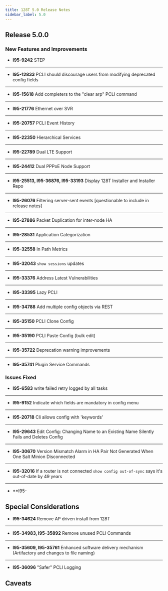 ```yaml
---
title: 128T 5.0 Release Notes
sidebar_label: 5.0
---
```


## Release 5.0.0

### New Features and Improvements

- **I95-9242** STEP
------
- **I95-12833** PCLI should discourage users from modifying deprecated config fields
------
- **I95-15618** Add completers to the "clear arp" PCLI command
------
- **I95-21776** Ethernet over SVR
------
- **I95-20757** PCLI Event History
------
- **I95-22350** Hierarchical Services
------
- **I95-22789** Dual LTE Support
------
- **I95-24412** Dual PPPoE Node Support
------
- **I95-25513, I95-36876, I95-33193** Display 128T Installer and Installer Repo
------
- **I95-26076** Filtering server-sent events [questionable to include in release notes]
------
- **I95-27886** Packet Duplication for inter-node HA
------
- **I95-28531** Application Categorization
------
- **I95-32558** In Path Metrics
------
- **I95-32043** `show sessions` updates
------
- **I95-33376** Address Latest Vulnerabilities
------
- **I95-33395** Lazy PCLI
------
- **I95-34788** Add multiple config objects via REST
------
- **I95-35150** PCLI Clone Config
------
- **I95-35190** PCLI Paste Config (bulk edit)
------
- **I95-35722** Deprecation warning improvements
------
- **I95-35741** Plugin Service Commands

### Issues Fixed

- **I95-6583** write failed retry logged by all tasks
------
- **I95-9152** Indicate which fields are mandatory in config menu
------
- **I95-20718** Cli allows config with 'keywords'
------
- **I95-29643** Edit Config: Changing Name to an Existing Name Silently Fails and Deletes Config
------
- **I95-30670** Version Mismatch Alarm in HA Pair Not Generated When One Salt Minion Disconnected
------
- **I95-32016** If a router is not connected `show config out-of-sync` says it's out-of-date by 49 years
------
- **I95-

## Special Considerations

- **I95-34624** Remove AP driven install from 128T
------
- **I95-34983, I95-35892** Remove unused PCLI Commands
------
- **I95-35609, I95-35761** Enhanced software delivery mechanism (Artifactory and changes to file naming)
------
- **I95-36096** "Safer" PCLI Logging

## Caveats
